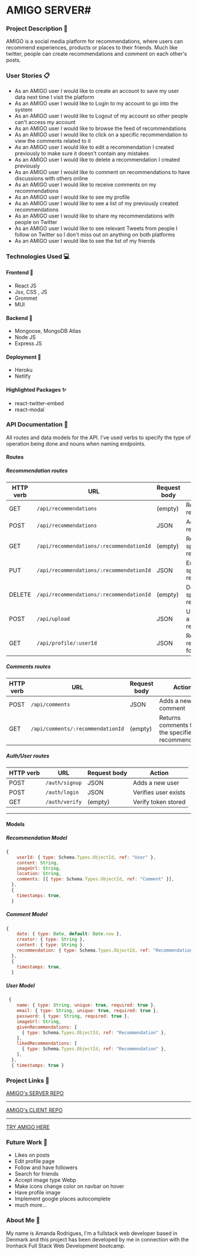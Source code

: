 # AMIGO SERVER#

### Project Description 📑

AMIGO is a social media platform for recommendations, where users can recommend experiences,  products or places to their friends. Much like twitter, people can create recommendations and comment on each other's posts. 

### User Stories 📋
* As an AMIGO user I would like to create an account to save my user data next time I visit the platform
* As an AMIGO user I would like to Login to my account to go into the system
* As an AMIGO user I would like to Logout of my account so other people can't access my account
* As an AMIGO user I would like to browse the feed of recommendations
* As an AMIGO user I would like to  click on a specific recommendation to view the comments related to it 
* As an AMIGO user I would like to edit a recommendation I created previously to make sure it doesn't contain any mistakes
* As an AMIGO user I would like to delete a recommendation I created previously
* As an AMIGO user I would like to comment on recommendations to have discussions with others online
* As an AMIGO user I would like to receive comments on my recommendations
* As an AMIGO user I would like to see my profile
* As an AMIGO user I would like to see a list of my previously created recommendations
* As an AMIGO user I would like to share my recommendations with people on Twitter
* As an AMIGO user I would like to see relevant Tweets from people I follow on Twitter so I don't miss out on anything on both platforms
* As an AMIGO user I would like to see the list of my friends

### Technologies Used 💻 
#### Frontend 👀
* React JS
* Jsx, CSS , JS
* Grommet
* MUI
#### Backend 🧠
* Mongoose, MongoDB Atlas
* Node JS 
* Express JS

#### Deployment 🙌
* Heroku
* Netlify

#### Highlighted Packages ✨
* react-twitter-embed
* react-modal

### API Documentation 🌈

All routes and data models for the API. I've used verbs to specify the type of operation being done and nouns when naming endpoints.

#### Routes

##### Recommendation routes

| HTTP verb | URL                                       | Request body | Action                                              |
| --------- | ----------------------------------------- | ------------ | -----------------------------                       |
| GET       | `/api/recommendations`                    | (empty)      | Returns all the recommendations                     |
| POST      | `/api/recommendations`                    | JSON         | Adds a new recommendation                           |
| GET       | `/api/recommendations/:recommendationId`  | (empty)      | Returns the specified recommendation                |
| PUT       | `/api/recommendations/:recommendationId`  | JSON         | Edits the specified recommendation                  |
| DELETE    | `/api/recommendations/:recommendationId`  | (empty)      | Deletes the specified recommendation                |
| POST      | `/api/upload`                             | JSON         | Upload images to a specific recommendation          |
| GET       | `/api/profile/:userId`                    | JSON         | Returns recommendations for specific user           |

##### Comments routes

| HTTP verb | URL                                | Request body | Action                                              |
| --------- | -----------------------------------| ------------ | -------------------------------------------------   |
| POST      | `/api/comments`                    | JSON         | Adds a new comment                                  |
| GET       | `/api/comments/:recommendationId`  | (empty)      | Returns comments for the specified recommendation   |

##### Auth/User routes

| HTTP verb | URL                  | Request body | Action                     |
| --------- | -------------------- | ------------ | -------------------------- |
| POST      | `/auth/signup`       | JSON         | Adds a new user            |
| POST      | `/auth/login`        | JSON         | Verifies user exists       |
| GET       | `/auth/verify`       | (empty)      | Verify token stored        |

<hr>

#### Models

##### Recommendation Model

```js
{
    userId: { type: Schema.Types.ObjectId, ref: "User" }, 
    content: String,
    imageUrl: String,
    location: String,
    comments: [{ type: Schema.Types.ObjectId, ref: "Comment" }],
  },
  {
    timestamps: true,
  }
```

##### Comment Model

```js
{
    date: { type: Date, default: Date.now },
    creator: { type: String },
    content: { type: String },
    recommendation: { type: Schema.Types.ObjectId, ref: "Recommendation" },
  },
  {
    timestamps: true,
  }
```

##### User Model

```js
 {
    name: { type: String, unique: true, required: true },
    email: { type: String, unique: true, required: true },
    password: { type: String, required: true },
    imageUrl: String,
    givenRecommendations: [
      { type: Schema.Types.ObjectId, ref: "Recommendation" },
    ],
    likedRecommendations: [
      { type: Schema.Types.ObjectId, ref: "Recommendation" },
    ],
  },
  { timestamps: true }
```

### Project Links 💫

[AMIGO's SERVER REPO](https://github.com/AmandaCiliberto/amigo-server/ "AMIGO's SERVER REPO")

<hr>

[AMIGO's CLIENT REPO](https://github.com/AmandaCiliberto/amigo-client/ "AMIGO's CLIENT REPO")

<hr>

[TRY AMIGO HERE](https://monamigo.netlify.app/ "TRY AMIGO HERE")


### Future Work 🥸
* Likes on posts
* Edit profile page
* Follow and have followers
* Search for friends
* Accept image type Webp
* Make icons change color on navbar on hover 
* Have profile image
* Implement google places autocomplete
* much more...

### About Me 👩

My name is Amanda Rodrigues, I'm a fullstack web developer based in Denmark and this project has been developed by me in connection with the Ironhack Full Stack Web Development bootcamp. 

